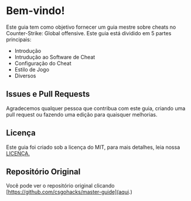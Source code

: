 # Bem-vindo!

Este guia tem como objetivo fornecer um guia mestre sobre cheats no Counter-Strike: Global offensive. Este guia está dividido em 5 partes principais:

* Introdução
* Intrudução ao Software de Cheat
* Configuração do Cheat
* Estilo de Jogo
* Diversos

## Issues e Pull Requests

Agradecemos qualquer pessoa que contribua com este guia, criando uma pull request ou fazendo uma edição para quaisquer melhorias.

## Licença

Este guia foi criado sob a licença do MIT, para mais detalhes, leia nossa [LICENÇA.](https://github.com/WitchBoo/master-guide/blob/master/licença)

## Repositório Original
Você pode ver o repositório original clicando [https://github.com/csgohacks/master-guide](aqui.)


